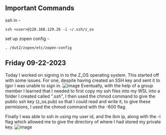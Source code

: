 ## Important Commands

ssh in - 
```shell
ssh <user>@128.168.129.26 -i ~/.ssh/z_os
```

set up zopen config - 
```Shell
. /dut2/zopen/etc/zopen-config
```
## Friday 09-22-2023

Today I worked on signing in to the Z_OS operating system. This started off with some issues. For one, despite having created an SSH key and sent it to Igor I was unable to sign in.
![image](/Images/pic1.png)
Eventually, with the help of a group member I learned that I needed to first copy my ssh files into my WSL into a folder I created called ".ssh", I then used the chmod command to give the public ssh key (z_os.pub) so that I could read and write it, to give these permisions, I used the chmod command with the -600 flag. 

Finally I was able to ssh in using my user id, and the ibm ip, along with the -i flag which allowed me to give the directory of where I had stored my private key.
![image](/Images/pic2.png)
